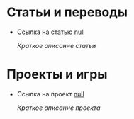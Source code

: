 # Статьи и переводы
* Ссылка на статью [null](https://pages.github.com/)
  
  _Краткое описание статьи_


# Проекты и игры
- Ссылка на проект [null](https://pages.github.com/)
  
  _Краткое описание проекта_
